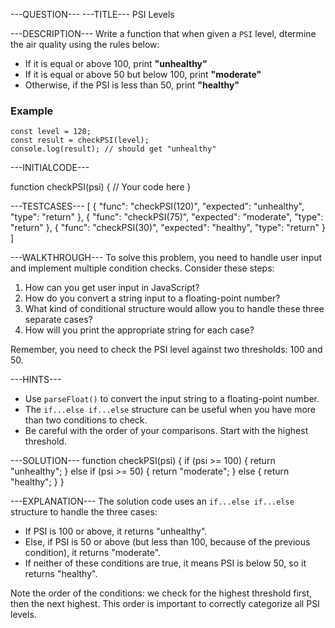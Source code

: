 ---QUESTION---
---TITLE---
PSI Levels

---DESCRIPTION---
Write a function that when given a `PSI` level, dtermine the air quality using the rules below:
- If it is equal or above 100, print **"unhealthy"**
- If it is equal or above 50 but below 100, print **"moderate"**
- Otherwise, if the PSI is less than 50, print **"healthy"**

### Example

```
const level = 120;
const result = checkPSI(level);
console.log(result); // should get "unhealthy"
```

---INITIALCODE---

function checkPSI(psi) {
  // Your code here
}

---TESTCASES---
[
  { "func": "checkPSI(120)", "expected": "unhealthy", "type": "return" },
  { "func": "checkPSI(75)", "expected": "moderate", "type": "return" },
  { "func": "checkPSI(30)", "expected": "healthy", "type": "return" }
]

---WALKTHROUGH---
To solve this problem, you need to handle user input and implement multiple condition checks. Consider these steps:

1. How can you get user input in JavaScript?
2. How do you convert a string input to a floating-point number?
3. What kind of conditional structure would allow you to handle these three separate cases?
4. How will you print the appropriate string for each case?

Remember, you need to check the PSI level against two thresholds: 100 and 50.

---HINTS---
- Use `parseFloat()` to convert the input string to a floating-point number.
- The `if...else if...else` structure can be useful when you have more than two conditions to check.
- Be careful with the order of your comparisons. Start with the highest threshold.

---SOLUTION---
function checkPSI(psi) {
  if (psi >= 100) {
    return "unhealthy";
  } else if (psi >= 50) {
    return "moderate";
  } else {
    return "healthy";
  }
}

---EXPLANATION---
The solution code uses an `if...else if...else` structure to handle the three cases:
   - If PSI is 100 or above, it returns "unhealthy".
   - Else, if PSI is 50 or above (but less than 100, because of the previous condition), it returns "moderate".
   - If neither of these conditions are true, it means PSI is below 50, so it returns "healthy".

Note the order of the conditions: we check for the highest threshold first, then the next highest. This order is important to correctly categorize all PSI levels.